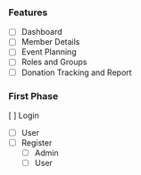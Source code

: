 ### Features
  - [ ] Dashboard
  - [ ] Member Details
  - [ ] Event Planning
  - [ ] Roles and Groups
  - [ ] Donation Tracking and Report

### First Phase
 [ ] Login
   - [ ] User
- [ ] Register
   - [ ] Admin
   - [ ] User